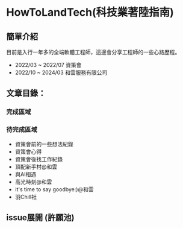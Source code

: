 # HowToLandTech(科技業著陸指南)
## 簡單介紹 
目前是入行一年多的全端軟體工程師，這邊會分享工程師的一些心路歷程。

- 2022/03 ~ 2022/07 資策會
- 2022/10 ~ 2024/03 和雲服務有限公司

## 文章目錄：
### 完成區域
### 待完成區域
- 資策會前的一些想法紀錄
- 資策會心得
- 資策會後找工作紀錄
- 頂配新手村@和雲
- 與AI相遇
- 高光時刻@和雲
- it's time to say goodbye:)@和雲
- 羽Chill社

## issue展開 (許願池) 
